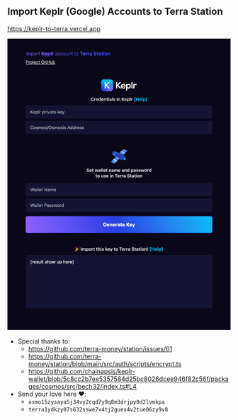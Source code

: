 ## Import Keplr (Google) Accounts to Terra Station

https://keplr-to-terra.vercel.app

[<img alt="cover" src="./public/assets/cover.png" width="512" />](https://keplr-to-terra.vercel.app)

- Special thanks to:
  - https://github.com/terra-money/station/issues/61
  - https://github.com/terra-money/station/blob/main/src/auth/scripts/encrypt.ts
  - https://github.com/chainapsis/keplr-wallet/blob/5c8cc2b7ee5357584d25bc8026dcee946f82c56f/packages/cosmos/src/bech32/index.ts#L4
- Send your love here ❤️:
  - `osmo15zysaya5j34vy2cqd7y9q8m3drjpy0d2lvmkpa`
  - `terra1ydkzy07s632sswe7x4tj2guex4v2tue06zy9v8`
